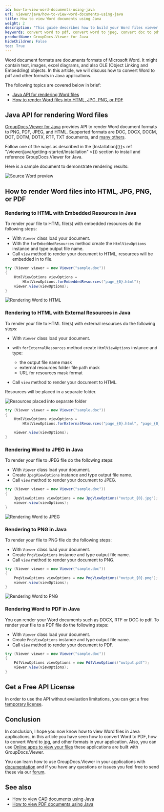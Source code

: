 ```yaml
---
id: how-to-view-word-documents-using-java
url: viewer/java/how-to-view-word-documents-using-java
title: How to view Word documents using Java
weight: 2
description: "This guide describes how to build your Word files viewer in Java. View Word files to render as HTML, JPG, PNG, or PDF using GroupDocs.Viewer Java API by GroupDocs."
keywords: convert word to pdf, convert word to jpeg, convert doc to pdf, convert docx to pdf, convert word to jpg, convert word into jpeg
productName: GroupDocs.Viewer for Java
hideChildren: False
toc: True
---
```


Word document formats are documents formats of Microsoft Word. It might contain text, images, excel diagrams, and also OLE (Object Linking and Embedding) objects.
In this article, we will discuss how to convert Word to pdf and other formats in Java applications.

The following topics are covered below in brief:

* [Java API for rendering Word files](/viewer/java/how-to-view-word-documents-using-java/#java-api-for-rendering-word-files)
* [How to render Word files into HTML, JPG, PNG, or PDF](/viewer/java/how-to-view-word-documents-using-java/#how-to-render-word-files-into-html-jpg-png-or-pdf)

## Java API for rendering Word files

[GroupDocs.Viewer for Java](https://products.groupdocs.com/viewer/java) provides API to render Word document formats to PNG, PDF, JPEG, and HTML. Supported formats are DOC, DOCX, DOCM, DOT, DOTM, DOTX,
RTF, TXT documents, and [many others](https://docs.groupdocs.com/viewer/java/supported-document-formats/).

Follow one of the ways as described in the [Installation]({{< ref "/viewer/java/getting-started/installation" >}}) section to install and reference GroupDocs.Viewer for Java.

Here is a sample document to demonstrate rendering results:

![Source Word preview](/viewer/java/images/viewer-use-cases/how-to-view-word-using-java/source_docx_preview.jpg)

## How to render Word files into HTML, JPG, PNG, or PDF

### Rendering to HTML with Embedded Resources in Java

To render your file to HTML file(s) with embedded resources do the following steps:

* With `Viewer` class load your document.
* With the `forEmbeddedResources` method create the `HtmlViewOptions` instance and type output file name.
* Call `view` method to render your document to HTML, resources will be embedded in to file.

```java
try (Viewer viewer = new Viewer("sample.doc"))
{
    HtmlViewOptions viewOptions = 
        HtmlViewOptions.forEmbeddedResources("page_{0}.html");
    viewer.view(viewOptions);
}
```

![Rendering Word to HTML](/viewer/java/images/viewer-use-cases/how-to-view-word-using-java/rendering_to_html_with_embed.jpg)

### Rendering to HTML with External Resources in Java

To render your file to HTML file(s) with external resources do the following steps:

* With `Viewer` class load your document.
* with `forExternalResources` method create `HtmlViewOptions` instance and type:
  * the output file name mask
  * external resources folder file path mask
  * URL for resources mask format

* Call `view` method to render your document to HTML.

Resources will be placed in a separate folder.

![Resources placed into separate folder](/viewer/java/images/viewer-use-cases/how-to-view-word-using-java/resources_placed_to_separate_folder.jpg)

```java
try (Viewer viewer = new Viewer("sample.doc"))
{
    HtmlViewOptions viewOptions = 
        HtmlViewOptions.forExternalResources("page_{0}.html", "page_{0}/resource_{0}_{1}", "page_{0}/resource_{0}_{1}");

    viewer.view(viewOptions);
}
```

### Rendering Word to JPEG in Java

To render your file to JPEG file do the following steps:

* With `Viewer` class load your document.
* Сreate `JpegViewOptions` instance and type output file name.
* Call `view` method to render your document to JPEG.

```java
try (Viewer viewer = new Viewer("sample.doc"))
{
    JpgViewOptions viewOptions = new JpgViewOptions("output_{0}.jpg");
    viewer.view(viewOptions);
}
```

![Rendering Word to JPEG](/viewer/java/images/viewer-use-cases/how-to-view-word-using-java/rendering_word_to_jpeg.jpg)

### Rendering to PNG in Java

To render your file to PNG file do the following steps:

* With `Viewer` class load your document.
* Сreate `PngViewOptions` instance and type output file name.
* Call `view` method to render your document to PNG.

```java
try (Viewer viewer = new Viewer("sample.doc"))
{
    PngViewOptions viewOptions = new PngViewOptions("output_{0}.png");
    viewer.view(viewOptions);
}
```

![Rendering Word to PNG](/viewer/java/images/viewer-use-cases/how-to-view-word-using-java/rendering_word_to_png.jpg)

### Rendering Word to PDF in Java

You can render your Word documents such as DOCX, RTF or DOC to pdf.
To render your file to a PDF file do the following steps:

* With `Viewer` class load your document.
* Сreate `PngViewOptions` instance and type output file name.
* Call `view` method to render your document to PDF.

```java
try (Viewer viewer = new Viewer("sample.doc"))
{
    PdfViewOptions viewOptions = new PdfViewOptions("output.pdf");
    viewer.view(viewOptions);
}
```

## Get a Free API License

In order to use the API without evaluation limitations, you can get a free [temporary license](https://purchase.groupdocs.com/temporary-license).

## Conclusion

In conclusion, I hope you now know how to view Word files in Java applications, in this article you have seen how to convert Word to PDF, how to convert Word to jpg, and other formats in your application.
Also, you can use [Online apps to view your files](https://products.groupdocs.app/viewer/family) these applications are built with GroupDocs.Viewer.

You can learn how to use GroupDocs.Viewer in your applications with [documentation](https://docs.groupdocs.com/viewer/java/) and if you have any questions or issues you feel free to send these via our [forum](https://forum.groupdocs.com/).

## See also

* [How to view CAD documents using Java](/viewer/java/how-to-view-cad-documents-using-java/)
* [How to view PDF documents using Java](/viewer/java/how-to-view-pdf-documents-using-java/)
